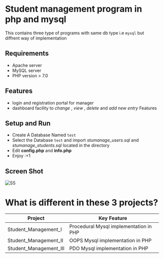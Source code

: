 # Student management program in php and mysql
This contains three type of programs with same db type i.e `mysql` but diffrent way of implementation
## Requirements
* Apache server
* MySQL server
* PHP version > 7.0

## Features
+ login and registration portal for manager
+ dashboard facility to _change_ , _view_ , _delete_ and _add new entry_ Features

## Setup and Run
+ Create A Database Named `test`
+ Select the Database `test` and import _stumanage_users.sql_ and _stumanage_students.sql_ located in the directory
+ Edit **config.php** and **info.php**
+ Enjoy :+1

## Screen Shot
![SS](https://raw.githubusercontent.com/tbhaxor/school_college_projects/master/PHP_AND_MYSQL/STUDENT_MANAGEMENT/Student_Management_I/SS.PNG)


# What is different in these 3 projects?
| Project | Key Feature|
|----|---|
|Student_Management_I| Procedural Mysql implementation in PHP |
|Student_Management_II| OOPS Mysql implementation in PHP |
|Student_Management_III| PDO Mysql implementation in PHP |
